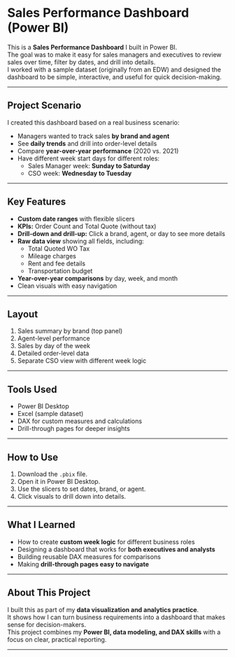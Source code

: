 # Sales Performance Dashboard (Power BI)

This is a **Sales Performance Dashboard** I built in Power BI.  
The goal was to make it easy for sales managers and executives to review sales over time, filter by dates, and drill into details.  
I worked with a sample dataset (originally from an EDW) and designed the dashboard to be simple, interactive, and useful for quick decision-making.

---

## Project Scenario
I created this dashboard based on a real business scenario:  
- Managers wanted to track sales **by brand and agent**  
- See **daily trends** and drill into order-level details  
- Compare **year-over-year performance** (2020 vs. 2021)  
- Have different week start days for different roles:
  - Sales Manager week: **Sunday to Saturday**
  - CSO week: **Wednesday to Tuesday**

---

## Key Features
- **Custom date ranges** with flexible slicers  
- **KPIs:** Order Count and Total Quote (without tax)  
- **Drill-down and drill-up:** Click a brand, agent, or day to see more details  
- **Raw data view** showing all fields, including:
  - Total Quoted WO Tax  
  - Mileage charges  
  - Rent and fee details  
  - Transportation budget  
- **Year-over-year comparisons** by day, week, and month  
- Clean visuals with easy navigation  

---

## Layout
1. Sales summary by brand (top panel)  
2. Agent-level performance  
3. Sales by day of the week  
4. Detailed order-level data  
5. Separate CSO view with different week logic  

---

## Tools Used
- Power BI Desktop  
- Excel (sample dataset)  
- DAX for custom measures and calculations  
- Drill-through pages for deeper insights  

---

## How to Use
1. Download the `.pbix` file.  
2. Open it in Power BI Desktop.  
3. Use the slicers to set dates, brand, or agent.  
4. Click visuals to drill down into details.  

---

## What I Learned
- How to create **custom week logic** for different business roles  
- Designing a dashboard that works for **both executives and analysts**  
- Building reusable DAX measures for comparisons  
- Making **drill-through pages easy to navigate**  

---

## About This Project
I built this as part of my **data visualization and analytics practice**.  
It shows how I can turn business requirements into a dashboard that makes sense for decision-makers.  
This project combines my **Power BI, data modeling, and DAX skills** with a focus on clear, practical reporting.  

---
